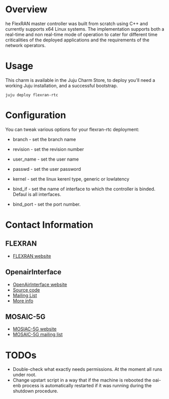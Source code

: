# Overview

he FlexRAN master controller was built from scratch using C++ and currently supports x64 Linux systems. The implementation supports both a real-time and non real-time mode of operation to cater for different time criticalities of the deployed applications and the requirements of the network operators. 

# Usage

This charm is available in the Juju Charm Store, to deploy you'll need a working 
Juju installation, and a successful bootstrap.

    juju deploy flexran-rtc

# Configuration

You can tweak various options for your flexran-rtc deployment:

 * branch -  set the branch name 

 * revision - set the revision number

 * user_name - set the user name

 * passwd - set the user password

 * kernel - set the linux kerenl type, generic or lowlatency

 * bind_if - set the name of interface to which the controller is binded. Defaul is all interfaces. 

 * bind_port -  set the port number.


# Contact Information

## FLEXRAN 
 - [FLEXRAN website](hhttp://networks.inf.ed.ac.uk/flexran)
## OpenairInterface

- [OpenAirInterface website](https://twiki.eurecom.fr/twiki/bin/view/OpenAirInterface/WebHome)
- [Source code](https://gitlab.eurecom.fr/oai/openair-cn/)
- [Mailing List](openair4g-devel@lists.eurecom.fr)
- [More info](contact@openairinterface.org)

## MOSAIC-5G
- [MOSIAC-5G website](mosiac-5g.org)
- [MOSAIC-5G mailing list](mosiac-5g@list.eurecom.fr)

# TODOs

 * Double-check what exactly needs permissions. At the moment all runs under root.
 * Change upstart script in a way that if the machine is rebooted the oai-enb process is automatically restarted if it was running during the shutdown procedure.
